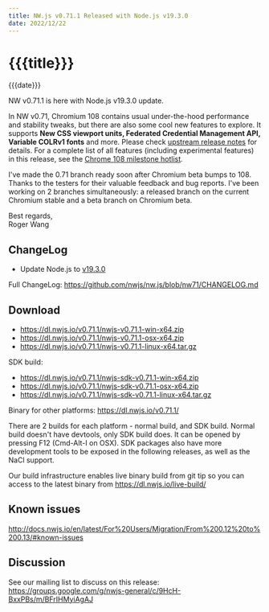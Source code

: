 ```yaml
---
title: NW.js v0.71.1 Released with Node.js v19.3.0
date: 2022/12/22
---
```

# {{{title}}}
{{{date}}}

NW v0.71.1 is here with Node.js v19.3.0 update.

In NW v0.71, Chromium 108 contains usual under-the-hood performance and stability tweaks, but there are also some cool new features to explore. It supports **New CSS viewport units, Federated Credential Management API, Variable COLRv1 fonts** and more. Please check [upstream release notes](https://developer.chrome.com/blog/chrome-108-beta/) for details. For a complete list of all features (including experimental features) in this release, see the [Chrome 108 milestone hotlist](https://www.chromestatus.com/features#milestone=108).

I've made the 0.71 branch ready soon after Chromium beta bumps to 108. Thanks to the testers for their valuable feedback and bug reports. I've been working on 2 branches simultaneously: a released branch on the current Chromium stable and a beta branch on Chromium beta.

Best regards,  
Roger Wang

## ChangeLog

- Update Node.js to [v19.3.0](https://nodejs.org/en/blog/release/v19.3.0/)

Full ChangeLog: https://github.com/nwjs/nw.js/blob/nw71/CHANGELOG.md

## Download 

* https://dl.nwjs.io/v0.71.1/nwjs-v0.71.1-win-x64.zip 
* https://dl.nwjs.io/v0.71.1/nwjs-v0.71.1-osx-x64.zip 
* https://dl.nwjs.io/v0.71.1/nwjs-v0.71.1-linux-x64.tar.gz 

SDK build: 
* https://dl.nwjs.io/v0.71.1/nwjs-sdk-v0.71.1-win-x64.zip 
* https://dl.nwjs.io/v0.71.1/nwjs-sdk-v0.71.1-osx-x64.zip 
* https://dl.nwjs.io/v0.71.1/nwjs-sdk-v0.71.1-linux-x64.tar.gz 

Binary for other platforms: https://dl.nwjs.io/v0.71.1/ 

There are 2 builds for each platform - normal build, and SDK build. Normal build doesn't have devtools, only SDK build does. lt can be opened by pressing F12 (Cmd-Alt-I on OSX). SDK packages also have more development tools to be exposed in the following releases, as well as the NaCl support.

Our build infrastructure enables live binary build from git tip so you can access to the latest binary from https://dl.nwjs.io/live-build/ 

## Known issues 

http://docs.nwjs.io/en/latest/For%20Users/Migration/From%200.12%20to%200.13/#known-issues

## Discussion

See our mailing list to discuss on this release: https://groups.google.com/g/nwjs-general/c/9HcH-BxxPBs/m/BFrIHMyiAgAJ
